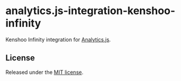 # analytics.js-integration-kenshoo-infinity

Kenshoo Infinity integration for [Analytics.js](https://github.com/astronomerio/analytics.js).

## License

Released under the [MIT license](License.md).
